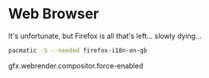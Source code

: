 # Web Browser

It's unfortunate, but Firefox is all that's left... slowly dying...

```sh
pacmatic -S --needed firefox-i18n-en-gb
```

gfx.webrender.compositor.force-enabled
